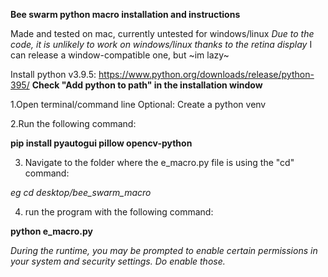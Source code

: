 **Bee swarm python macro installation and instructions**

Made and tested on mac, currently untested for windows/linux
*Due to  the code, it is unlikely to work on windows/linux thanks to the retina display*
I can release a window-compatible one, but ~im lazy~

Install python v3.9.5: https://www.python.org/downloads/release/python-395/
**Check "Add python to path"  in the installation window**

1.Open terminal/command line
Optional: Create a python venv

2.Run the following command:

  **pip install pyautogui pillow opencv-python**

3. Navigate to the folder where the e_macro.py file is using the "cd" command:

  *eg cd desktop/bee_swarm_macro*

4. run the program with the following command:

  **python e_macro.py**

*During the runtime, you may be prompted to enable certain permissions in your system and security settings. Do enable those.*
